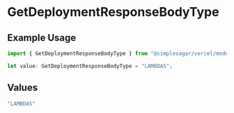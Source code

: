 # GetDeploymentResponseBodyType

## Example Usage

```typescript
import { GetDeploymentResponseBodyType } from "@simplesagar/vercel/models/getdeploymentop.js";

let value: GetDeploymentResponseBodyType = "LAMBDAS";
```

## Values

```typescript
"LAMBDAS"
```
